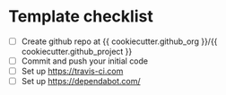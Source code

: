 Template checklist
==================

* [ ] Create github repo at {{ cookiecutter.github_org }}/{{ cookiecutter.github_project }}
* [ ] Commit and push your initial code
* [ ] Set up https://travis-ci.com
* [ ] Set up https://dependabot.com/
